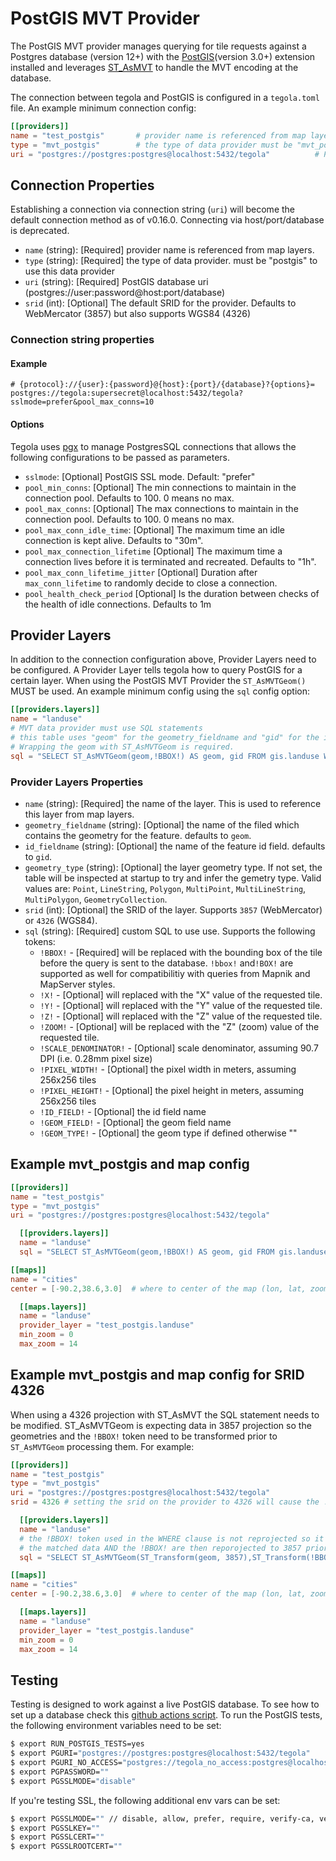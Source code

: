 # PostGIS MVT Provider

The PostGIS MVT provider manages querying for tile requests against a Postgres database (version 12+) with the [PostGIS](http://postgis.net/)(version 3.0+) extension installed and leverages [ST_AsMVT](https://postgis.net/docs/ST_AsMVT.html) to handle the MVT encoding at the database.

The connection between tegola and PostGIS is configured in a `tegola.toml` file. An example minimum connection config:

```toml
[[providers]]
name = "test_postgis"       # provider name is referenced from map layers (required)
type = "mvt_postgis"        # the type of data provider must be "mvt_postgis" for this data provider (required)
uri = "postgres://postgres:postgres@localhost:5432/tegola"          # PostGIS database uri (required)
```

## Connection Properties

Establishing a connection via connection string (`uri`) will become the default
connection method as of v0.16.0. Connecting via host/port/database is deprecated.

-   `name` (string): [Required] provider name is referenced from map layers.
-   `type` (string): [Required] the type of data provider. must be "postgis" to use this data provider
-   `uri` (string): [Required] PostGIS database uri (postgres://user:password@host:port/database)
-   `srid` (int): [Optional] The default SRID for the provider. Defaults to WebMercator (3857) but also supports WGS84 (4326)

### Connection string properties

#### Example

```
# {protocol}://{user}:{password}@{host}:{port}/{database}?{options}=
postgres://tegola:supersecret@localhost:5432/tegola?sslmode=prefer&pool_max_conns=10
```

#### Options

Tegola uses [pgx](https://github.com/jackc/pgx/blob/master/pgxpool/pool.go#L111) to manage
PostgresSQL connections that allows the following configurations to be passed
as parameters.

-   `sslmode`: [Optional] PostGIS SSL mode. Default: "prefer"
-   `pool_min_conns`: [Optional] The min connections to maintain in the connection pool. Defaults to 100. 0 means no max.
-   `pool_max_conns`: [Optional] The max connections to maintain in the connection pool. Defaults to 100. 0 means no max.
-   `pool_max_conn_idle_time`: [Optional] The maximum time an idle connection is kept alive. Defaults to "30m".
-   `pool_max_connection_lifetime` [Optional] The maximum time a connection lives before it is terminated and recreated. Defaults to "1h".
-   `pool_max_conn_lifetime_jitter` [Optional] Duration after `max_conn_lifetime` to randomly decide to close a connection.
-   `pool_health_check_period` [Optional] Is the duration between checks of the health of idle connections. Defaults to 1m

## Provider Layers

In addition to the connection configuration above, Provider Layers need to be configured. A Provider Layer tells tegola how to query PostGIS for a certain layer. When using the PostGIS MVT Provider the `ST_AsMVTGeom()` MUST be used. An example minimum config using the `sql` config option:

```toml
[[providers.layers]]
name = "landuse"
# MVT data provider must use SQL statements
# this table uses "geom" for the geometry_fieldname and "gid" for the id_fieldname so they don't need to be configured
# Wrapping the geom with ST_AsMVTGeom is required.
sql = "SELECT ST_AsMVTGeom(geom,!BBOX!) AS geom, gid FROM gis.landuse WHERE geom && !BBOX!"
```

### Provider Layers Properties

-   `name` (string): [Required] the name of the layer. This is used to reference this layer from map layers.
-   `geometry_fieldname` (string): [Optional] the name of the filed which contains the geometry for the feature. defaults to `geom`.
-   `id_fieldname` (string): [Optional] the name of the feature id field. defaults to `gid`.
-   `geometry_type` (string): [Optional] the layer geometry type. If not set, the table will be inspected at startup to try and infer the gemetry type. Valid values are: `Point`, `LineString`, `Polygon`, `MultiPoint`, `MultiLineString`, `MultiPolygon`, `GeometryCollection`.
-   `srid` (int): [Optional] the SRID of the layer. Supports `3857` (WebMercator) or `4326` (WGS84).
-   `sql` (string): [Required] custom SQL to use use. Supports the following tokens:
    -   `!BBOX!` - [Required] will be replaced with the bounding box of the tile before the query is sent to the database. `!bbox!` and`!BOX!` are supported as well for compatibilitiy with queries from Mapnik and MapServer styles.
    -   `!X!` - [Optional] will replaced with the "X" value of the requested tile.
    -   `!Y!` - [Optional] will replaced with the "Y" value of the requested tile.
    -   `!Z!` - [Optional] will replaced with the "Z" value of the requested tile.
    -   `!ZOOM!` - [Optional] will be replaced with the "Z" (zoom) value of the requested tile.
    -   `!SCALE_DENOMINATOR!` - [Optional] scale denominator, assuming 90.7 DPI (i.e. 0.28mm pixel size)
    -   `!PIXEL_WIDTH!` - [Optional] the pixel width in meters, assuming 256x256 tiles
    -   `!PIXEL_HEIGHT!` - [Optional] the pixel height in meters, assuming 256x256 tiles
    -   `!ID_FIELD!` - [Optional] the id field name
    -   `!GEOM_FIELD!` - [Optional] the geom field name
    -   `!GEOM_TYPE!` - [Optional] the geom type if defined otherwise ""

## Example mvt_postgis and map config

```toml
[[providers]]
name = "test_postgis"
type = "mvt_postgis"
uri = "postgres://postgres:postgres@localhost:5432/tegola"

  [[providers.layers]]
  name = "landuse"
  sql = "SELECT ST_AsMVTGeom(geom,!BBOX!) AS geom, gid FROM gis.landuse WHERE geom && !BBOX!"

[[maps]]
name = "cities"
center = [-90.2,38.6,3.0]  # where to center of the map (lon, lat, zoom)

  [[maps.layers]]
  name = "landuse"
  provider_layer = "test_postgis.landuse"
  min_zoom = 0
  max_zoom = 14
```

## Example mvt_postgis and map config for SRID 4326

When using a 4326 projection with ST_AsMVT the SQL statement needs to be modified. ST_AsMVTGeom is expecting data in 3857 projection so the geometries and the `!BBOX!` token need to be transformed prior to `ST_AsMVTGeom` processing them. For example:

```toml
[[providers]]
name = "test_postgis"
type = "mvt_postgis"
uri = "postgres://postgres:postgres@localhost:5432/tegola"
srid = 4326 # setting the srid on the provider to 4326 will cause the !BBOX! value to use the 4326 projection.

  [[providers.layers]]
  name = "landuse"
  # the !BBOX! token used in the WHERE clause is not reprojected so it can match 4326 data
  # the matched data AND the !BBOX! are then reporojected to 3857 prior to being passed to ST_AsMVTGeom
  sql = "SELECT ST_AsMVTGeom(ST_Transform(geom, 3857),ST_Transform(!BBOX!,3857)) AS geom, gid FROM gis.landuse WHERE geom && !BBOX!"

[[maps]]
name = "cities"
center = [-90.2,38.6,3.0]  # where to center of the map (lon, lat, zoom)

  [[maps.layers]]
  name = "landuse"
  provider_layer = "test_postgis.landuse"
  min_zoom = 0
  max_zoom = 14

```

## Testing

Testing is designed to work against a live PostGIS database. To see how to set up a database check this [github actions script](https://github.com/go-spatial/tegola/blob/master/.github/worksflows/on_pr_push.yml). To run the PostGIS tests, the following environment variables need to be set:

```bash
$ export RUN_POSTGIS_TESTS=yes
$ export PGURI="postgres://postgres:postgres@localhost:5432/tegola"
$ export PGURI_NO_ACCESS="postgres://tegola_no_access:postgres@localhost:5432/tegola" # used for testing errors when user does not have read permissions on a table
$ export PGPASSWORD=""
$ export PGSSLMODE="disable"
```

If you're testing SSL, the following additional env vars can be set:

```bash
$ export PGSSLMODE="" // disable, allow, prefer, require, verify-ca, verify-full
$ export PGSSLKEY=""
$ export PGSSLCERT=""
$ export PGSSLROOTCERT=""
```
